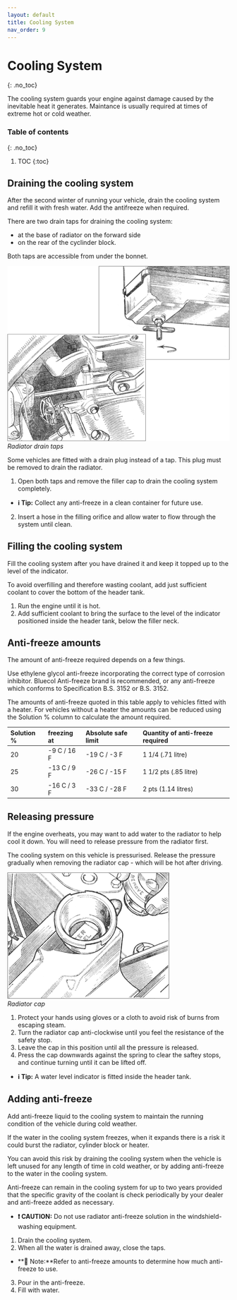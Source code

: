```yaml
---
layout: default
title: Cooling System
nav_order: 9
---
```


# Cooling System
{: .no_toc}

The cooling system guards your engine against damage caused by the inevitable heat it generates. Maintance is usually required at times of extreme hot or cold weather.

### Table of contents
{: .no_toc}

1. TOC
{:toc}

## Draining the cooling system

After the second winter of running your vehicle, drain the cooling system and refill it with fresh water. Add the antifreeze when required.

There are two drain taps for draining the cooling system:
- at the base of radiator on the forward side
- on the rear of the cyclinder block.

Both taps are accessible from under the bonnet.

![Radiator drain taps](/assets/images/DrainTap.png)  
*Radiator drain taps*

Some vehicles are fitted with a drain plug instead of a tap. This plug must be removed to drain the radiator.
1. Open both taps and remove the filler cap to drain the cooling system completely.  
- **ℹ️ Tip:** Collect any anti-freeze in a clean container for future use.
2. Insert a hose in the filling orifice and allow water to flow through the system until clean.

## Filling the cooling system

Fill the cooling system after you have drained it and keep it topped up to the level of the indicator.

To avoid overfilling and therefore wasting coolant, add just sufficient coolant to cover the bottom of the header tank.
1. Run the engine until it is hot.
2. Add sufficient coolant to bring the surface to the level of the indicator positioned inside the header tank, below the filler neck.

## Anti-freeze amounts

The amount of anti-freeze required depends on a few things.

Use ethylene glycol anti-freeze incorporating the correct type of corrosion inhibitor. Bluecol Anti-freeze brand is recommended, or any anti-freeze which conforms to Specification B.S. 3152 or B.S. 3152.

The amounts of anti-freeze quoted in this table apply to vehicles fitted with a heater. For vehicles without a heater the amounts can be reduced using the Solution % column to calculate the amount required.

| Solution % | freezing at | Absolute safe limit | Quantity of anti-freeze required |
|:-----------|:------------|:--------------------|:---------------------------------|
| 20 | -9 C / 16 F | -19 C / -3 F | 1 1/4 (.71 litre) |
| 25 | -13 C / 9 F | -26 C / -15 F | 1 1/2 pts (.85 litre) |
| 30 | -16 C / 3 F | -33 C / -28 F | 2 pts (1.14 litres) |

## Releasing pressure

If the engine overheats, you may want to add water to the radiator to help cool it down. You will need to release pressure from the radiator first.

The cooling system on this vehicle is pressurised. Release the pressure gradually when removing the radiator cap - which will be hot after driving.

![Radiator cap](/assets/images/RadiatorCap.png)  
*Radiator cap*

1. Protect your hands using gloves or a cloth to avoid risk of burns from escaping steam.
2. Turn the radiator cap anti-clockwise until you feel the resistance of the safety stop.
3. Leave the cap in this position until all the pressure is released.
4. Press the cap downwards against the spring to clear the saftey stops, and continue turning until it can be lifted off.

- **ℹ️ Tip:** A water level indicator is fitted inside the header tank.

## Adding anti-freeze

Add anti-freeze liquid to the cooling system to maintain the running condition of the vehicle during cold weather.

If the water in the cooling system freezes, when it expands there is a risk it could burst the radiator, cylinder block or heater.

You can avoid this risk by draining the cooling system when the vehicle is left unused for any length of time in cold weather, or by adding anti-freeze to the water in the cooling system.

Anti-freeze can remain in the cooling system for up to two years provided that the specific gravity of the coolant is check periodically by your dealer and anti-freeze added as necessary.

- **❗️ CAUTION:** Do not use radiator anti-freeze solution in the windshield-washing equipment.

1. Drain the cooling system.
2. When all the water is drained away, close the taps.  
  - **📝 Note:**Refer to anti-freeze amounts to determine how much anti-freeze to use.
3. Pour in the anti-freeze.
4. Fill with water.

